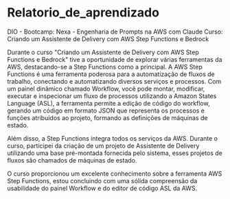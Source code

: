 # Relatorio_de_aprendizado

DIO - Bootcamp: Nexa - Engenharia de Prompts na AWS com Claude
Curso: 	Criando um Assistente de Delivery com AWS Step Functions e Bedrock

  Durante o curso "Criando um Assistente de Delivery com AWS Step Functions e Bedrock" tive a oportunidade de explorar várias ferramentas da AWS,
destacando-se a Step Functions como a principal. A AWS Step Functions é uma ferramenta poderosa para a automatização de fluxos de trabalho,
conectando e automatizando diversos serviços e processos. Com um painel dinâmico chamado Workflow, você pode montar, modificar, executar e inspecionar
um fluxo de processos utilizando a Amazon States Language (ASL), a ferramenta permite a edição de código do workflow, gerando um código em formato JSON
que representa os processos e funções atribuídos ao projeto, formando as definições de máquinas de estado.
	
  Além disso, a Step Functions integra todos os serviços da AWS. Durante o curso, participei da criação de um projeto de Assistente de Delivery utilizando
uma base pré-montada fornecida pelo sistema, esses projetos de fluxos são chamados de máquinas de estado.
	
   O curso proporcionou um excelente conhecimento sobre a ferramenta AWS Step Functions, estou concluindo com uma sólida compreensão da usabilidade do
painel Workflow e do editor de código ASL da AWS.
